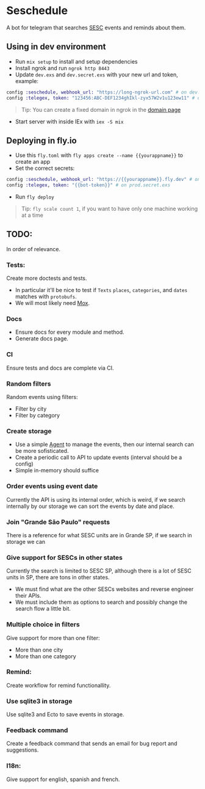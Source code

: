# Seschedule

A bot for telegram that searches [SESC](https://www.sescsp.org.br/) events and reminds about them.

## Using in dev environment

  * Run `mix setup` to install and setup dependencies
  * Install ngrok and run `ngrok http 8443`
  * Update `dev.exs` and `dev.secret.exs` with your new url and token, example:

  ```elixir
  config :seschedule, webhook_url: "https://long-ngrok-url.com" # on dev.exs
  config :telegex, token: "123456:ABC-DEF1234ghIkl-zyx57W2v1u123ew11" # on dev.secret.exs
  ```
  > Tip: You can create a fixed domain in ngrok in the [domain page](https://dashboard.ngrok.com/cloud-edge/domains)

  * Start server with inside IEx with `iex -S mix`


## Deploying in fly.io

  * Use this `fly.toml` with `fly apps create --name {{yourappname}}` to create an app
  * Set the correct secrets:
  ```elixir
  config :seschedule, webhook_url: "https://{{yourappname}}.fly.dev" # on prod.exs
  config :telegex, token: "{{bot-token}}" # on prod.secret.exs
  ```
  * Run `fly deploy`
  > Tip: `fly scale count 1`, if you want to have only one machine working at a time



## TODO:

In order of relevance.

### Tests:

Create more doctests and tests.
* In particular it'll be nice to test if `Texts` `places`, `categories`, and `dates` matches with `protobufs`.
* We will most likely need [Mox](https://hexdocs.pm/mox/Mox.html).

### Docs

* Ensure docs for every module and method.
* Generate docs page.

### CI

Ensure tests and docs are complete via CI.

### Random filters

Random events using filters:
* Filter by city
* Filter by category

### Create storage

* Use a simple [Agent](https://hexdocs.pm/elixir/1.16.0/Agent.html) to manage the events, then our internal search can be more sofisticated.
* Create a periodic call to API to update events (interval should be a config)
* Simple in-memory should suffice

### Order events using event date

Currently the API is using its internal order, which is weird, if we search internally by our storage we can sort the events by date and place.

### Join "Grande São Paulo" requests

There is a reference for what SESC units are in Grande SP, if we search in storage we can 

### Give support for SESCs in other states

Currently the search is limited to SESC SP, although there is a lot of SESC units in SP, there are tons in other states.
* We must find what are the other SESCs websites and reverse engineer their APIs.
* We must include them as options to search and possibly change the search flow a little bit.


### Multiple choice in filters

Give support for more than one filter:
* More than one city
* More than one category

### Remind:

Create workflow for remind functionallity.

### Use sqlite3 in storage

Use sqlite3 and Ecto to save events in storage.

### Feedback command

Create a feedback command that sends an email for bug report and suggestions.

### I18n:

Give support for english, spanish and french.
